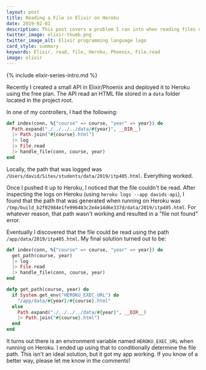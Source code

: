 ```yaml
---
layout: post
title: Reading a File in Elixir on Heroku
date: 2019-02-01
description: This post covers a problem I ran into when reading files on Heroku in an Elixir Phoenix app.
twitter_image: elixir-thumb.png
twitter_image_alt: Elixir programming language logo
card_style: summary
keywords: Elixir, read, file, Heroku, Phoenix, File.read
image: elixir
---
```


{% include elixir-series-intro.md %}

Recently I created a small API in Elixir/Phoenix and deployed it to Heroku using the free plan. The API read an HTML file stored in a `data` folder located in the project root.

In one of my controllers, I had the following:

```elixir
def index(conn, %{"course" => course, "year" => year}) do
  Path.expand("./../../../data/#{year}", __DIR__)
  |> Path.join("#{course}.html")
  |> log
  |> File.read
  |> handle_file(conn, course, year)
end
```

Locally, the path that was logged was `/Users/david/Sites/students/data/2019/itp405.html`. Everything worked.

Once I pushed it up to Heroku, I noticed that the file couldn't be read. After inspecting the logs on Heroku (using `heroku logs --app davids-api`), I found that the path that was generated when running on Heroku was `/tmp/build_b2f02984e1fe996483c2e4e14d6e337d/data/2019/itp405.html`. For whatever reason, that path wasn't working and resulted in a "file not found" error.

Eventually I discovered that the file could be read using the path `/app/data/2019/itp405.html`. My final solution turned out to be:

```elixir
def index(conn, %{"course" => course, "year" => year}) do
  get_path(course, year)
  |> log
  |> File.read
  |> handle_file(conn, course, year)
end

defp get_path(course, year) do
  if System.get_env("HEROKU_EXEC_URL") do
    "/app/data/#{year}/#{course}.html"
  else
    Path.expand("./../../../data/#{year}", __DIR__)
    |> Path.join("#{course}.html")
  end
end
```

It turns out there is an environment variable named `HEROKU_EXEC_URL` when running on Heroku. I ended up using that to conditionally determine the file path. This isn't an ideal solution, but it got my app working. If you know of a better way, please let me know in the comments!
